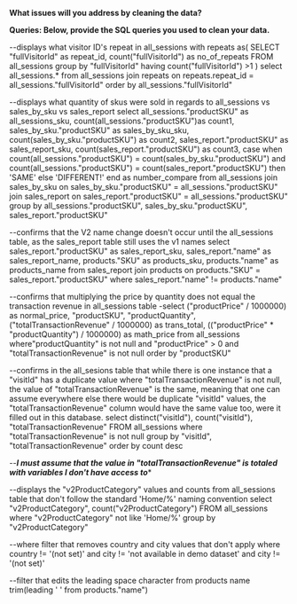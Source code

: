 **What issues will you address by cleaning the data?**


**Queries:
Below, provide the SQL queries you used to clean your data.**

--displays what visitor ID's repeat in all_sessions
with repeats as(
SELECT "fullVisitorId" as repeat_id, count("fullVisitorId") as no_of_repeats
FROM all_sessions
group by "fullVisitorId"
having count("fullVisitorId") >1
)
select all_sessions.*
from all_sessions
join repeats
on repeats.repeat_id = all_sessions."fullVisitorId"
order by all_sessions."fullVisitorId"


--displays what quantity of skus were sold in regards to all_sessions vs sales_by_sku vs sales_report
select 
all_sessions."productSKU" as all_sessions_sku, 
count(all_sessions."productSKU")as count1, 
sales_by_sku."productSKU" as sales_by_sku_sku, 
count(sales_by_sku."productSKU") as count2,
sales_report."productSKU" as sales_report_sku,
count(sales_report."productSKU") as count3,
case
when count(all_sessions."productSKU") = count(sales_by_sku."productSKU") and count(all_sessions."productSKU") = count(sales_report."productSKU") then 'SAME'
else 'DIFFERENT!'
end as number_compare
from all_sessions
join sales_by_sku
on sales_by_sku."productSKU" = all_sessions."productSKU"
join sales_report
on sales_report."productSKU" = all_sessions."productSKU"
group by all_sessions."productSKU", sales_by_sku."productSKU", sales_report."productSKU"


--confirms that the V2 name change doesn't occur until the all_sessions table, as the sales_report table still uses the v1 names
select 
	sales_report."productSKU" as sales_report_sku, 
	sales_report."name" as sales_report_name,
	products."SKU" as products_sku, 
	products."name" as products_name
from sales_report
join products
on products."SKU" = sales_report."productSKU"
where sales_report."name" != products."name"


--confirms that multiplying the price by quantity does not equal the transaction revenue in all_sessions table
-select 
("productPrice" / 1000000) as normal_price, 
"productSKU", 
"productQuantity", 
("totalTransactionRevenue" / 1000000) as trans_total,
(("productPrice" * "productQuantity") / 1000000) as math_price
from all_sessions
where"productQuantity" is not null and "productPrice" > 0 and "totalTransactionRevenue" is not null
order by "productSKU"


--confirms in the all_sesions table that while there is one instance that a "visitId" has a duplicate value where "totalTransactionRevenue" is not null, the value of "totalTransactionRevenue" is the same, meaning that one can assume everywhere else there would be duplicate "visitId" values, the "totalTransactionRevenue" column would have the same value too, were it filled out in this database.
select 
distinct("visitId"), 
count("visitId"),
"totalTransactionRevenue"
FROM all_sessions
where "totalTransactionRevenue" is not null
group by "visitId", "totalTransactionRevenue"
order by count desc

--*****I must assume that the value in "totalTransactionRevenue" is totaled with variables I don't have access to******

--displays the "v2ProductCategory" values and counts from all_sessions table that don't follow the standard 'Home/%' naming convention
select "v2ProductCategory", count("v2ProductCategory")
FROM all_sessions
where "v2ProductCategory" not like 'Home/%'
group by "v2ProductCategory"

--where filter that removes country and city values that don't apply
where country != '(not set)' and city != 'not available in demo dataset' and city != '(not set)'

--filter that edits the leading space character from products name
trim(leading ' ' from products."name")
